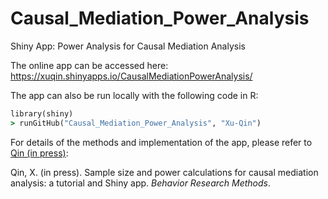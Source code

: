 # Causal_Mediation_Power_Analysis
Shiny App: Power Analysis for Causal Mediation Analysis

The online app can be accessed here: https://xuqin.shinyapps.io/CausalMediationPowerAnalysis/

The app can also be run locally with the following code in R:

```ruby
library(shiny)
> runGitHub("Causal_Mediation_Power_Analysis", "Xu-Qin")
```

For details of the methods and implementation of the app, please refer to [Qin (in press)](https://link.springer.com/epdf/10.3758/s13428-023-02118-0?sharing_token=1VMA7RN8vfU54nIBRnzrT5AH0g46feNdnc402WrhzyqhnbFJ8ttH-axG6v9OanM_5iwiJaRgWDuL7NEZ66rSWH_cplJP-25qWcwkjfA2WGfEjM0KFoAhQD1G4PXly_AaQi5HPUh72WWGGTjOGCTzbuzBk7vedh5qfq0kKXDrnIE%3D):

Qin, X. (in press). Sample size and power calculations for causal mediation analysis: a tutorial and Shiny app. _Behavior Research Methods_.

